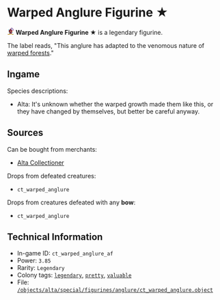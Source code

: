 # Warped Anglure Figurine ★

<img src="https://raw.githubusercontent.com/Ceterai/Enternia/main/objects/alta/special/figurines/anglure/ct_warped_anglure.png" alt="Warped Anglure Figurine ★ icon" loading="lazy" height=16px width="auto" /> **Warped Anglure Figurine ★** is a legendary figurine.

The label reads, "This anglure has adapted to the venomous nature of [warped forests](https://ceterai.github.io/MyEnternia/Wiki/warpedforests)."

## Ingame

Species descriptions:

- Alta: It's unknown whether the warped growth made them like this, or they have changed by themselves, but better be careful anyway.

## Sources

Can be bought from merchants:

- [Alta Collectioner](https://ceterai.github.io/MyEnternia/Wiki/AltaCollectioner)

Drops from defeated creatures:

- `ct_warped_anglure`

Drops from creatures defeated with any **bow**:

- `ct_warped_anglure`

## Technical Information

- In-game ID: `ct_warped_anglure_af`
- Power: `3.85`
- Rarity: `Legendary`
- Colony tags: [`legendary`](https://ceterai.github.io/MyEnternia/Wiki/Tags/Legendary), [`pretty`](https://ceterai.github.io/MyEnternia/Wiki/Tags/Pretty), [`valuable`](https://ceterai.github.io/MyEnternia/Wiki/Tags/Valuable)
- File: [`/objects/alta/special/figurines/anglure/ct_warped_anglure.object`](https://github.com/Ceterai/Enternia/blob/main/objects/alta/special/figurines/anglure/ct_warped_anglure.object)
